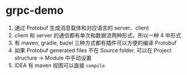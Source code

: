 # grpc-demo
1. 通过 Protobuf 生成消息载体和对应语言的 server、client
2. client 和 server 的通信都有单次和数据流两种形式，所以一种 4 中形式
3. 有 maven, gradle, bazel 三种方式都有插件可以方便的编译 Protobuf
4. 如果 Protobuf generated files 不在 Source folder, 可以在 Project structure ->
Module 中手动设置
5. IDEA 有 maven 视图可以直接 `compile`
